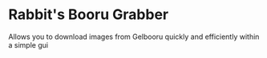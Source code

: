 # Rabbit's Booru Grabber

Allows you to download images from Gelbooru quickly and efficiently within a simple gui
